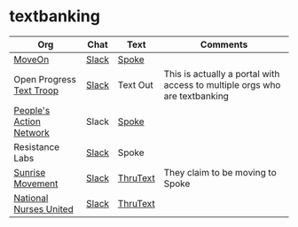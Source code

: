 # textbanking

Org | Chat | Text | Comments
--- | ---- | ---- | --------
[MoveOn](https://front.moveon.org/) | [Slack](https://moveontextteam.slack.com/) | [Spoke](https://spoke.moveon.org) | 
Open Progress [Text Troop](https://www.openprogress.com/text-troop) | [Slack](openprogresstexting.slack.com) | Text Out | This is actually a portal with access to multiple orgs who are textbanking
[People's Action Network](https://peoplesaction.org/volunteer/) | Slack | [Spoke](https://ppls.ac/spoketpl) | 
Resistance Labs | [Slack](https://resistancelabs.slack.com) | Spoke |
[Sunrise Movement](https://www.sunrisemovement.org/volunteer) | [Slack](sunrisemovement.slack.com) | [ThruText](https://sunrise.thrutext.io) | They claim to be moving to Spoke 
[National Nurses United](https://www.nationalnursesunited.org/) | [Slack](https://nursesunited.slack.com/#/) | [ThruText](https://nursesunited.slack.com/#/) |

